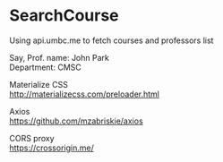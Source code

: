 # SearchCourse
Using api.umbc.me to fetch courses and professors list

Say, Prof. name: John Park<br>
Department: CMSC

Materialize CSS<br>
http://materializecss.com/preloader.html

Axios<br>
https://github.com/mzabriskie/axios

CORS proxy<br>
https://crossorigin.me/
